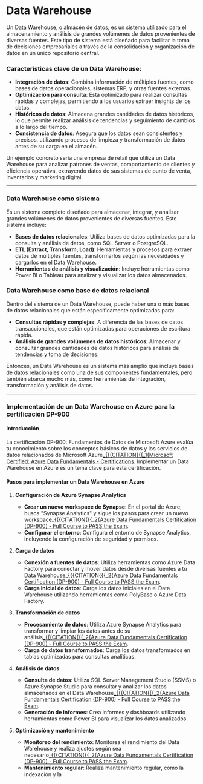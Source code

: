 # Data Warehouse

Un Data Warehouse, o almacén de datos, es un sistema utilizado para el almacenamiento y análisis de grandes volúmenes de datos provenientes de diversas fuentes. Este tipo de sistema está diseñado para facilitar la toma de decisiones empresariales a través de la consolidación y organización de datos en un único repositorio central.

### Características clave de un Data Warehouse:
- **Integración de datos**: Combina información de múltiples fuentes, como bases de datos operacionales, sistemas ERP, y otras fuentes externas.
- **Optimización para consulta**: Está optimizado para realizar consultas rápidas y complejas, permitiendo a los usuarios extraer insights de los datos.
- **Históricos de datos**: Almacena grandes cantidades de datos históricos, lo que permite realizar análisis de tendencias y seguimiento de cambios a lo largo del tiempo.
- **Consistencia de datos**: Asegura que los datos sean consistentes y precisos, utilizando procesos de limpieza y transformación de datos antes de su carga en el almacén.

Un ejemplo concreto sería una empresa de retail que utiliza un Data Warehouse para analizar patrones de ventas, comportamiento de clientes y eficiencia operativa, extrayendo datos de sus sistemas de punto de venta, inventarios y marketing digital.

---

### Data Warehouse como sistema
Es un sistema completo diseñado para almacenar, integrar, y analizar grandes volúmenes de datos provenientes de diversas fuentes. Este sistema incluye:

- **Bases de datos relacionales**: Utiliza bases de datos optimizadas para la consulta y análisis de datos, como SQL Server o PostgreSQL.
- **ETL (Extract, Transform, Load)**: Herramientas y procesos para extraer datos de múltiples fuentes, transformarlos según las necesidades y cargarlos en el Data Warehouse.
- **Herramientas de análisis y visualización**: Incluye herramientas como Power BI o Tableau para analizar y visualizar los datos almacenados.

### Data Warehouse como base de datos relacional
Dentro del sistema de un Data Warehouse, puede haber una o más bases de datos relacionales que están específicamente optimizadas para:

- **Consultas rápidas y complejas**: A diferencia de las bases de datos transaccionales, que están optimizadas para operaciones de escritura rápida.
- **Análisis de grandes volúmenes de datos históricos**: Almacenar y consultar grandes cantidades de datos históricos para análisis de tendencias y toma de decisiones.

Entonces, un Data Warehouse es un sistema más amplio que incluye bases de datos relacionales como una de sus componentes fundamentales, pero también abarca mucho más, como herramientas de integración, transformación y análisis de datos.

---


### Implementación de un Data Warehouse en Azure para la certificación DP-900

#### Introducción
La certificación DP-900: Fundamentos de Datos de Microsoft Azure evalúa tu conocimiento sobre los conceptos básicos de datos y los servicios de datos relacionados de Microsoft Azure[_{{{CITATION{{{_1{Microsoft Certified: Azure Data Fundamentals - Certifications](https://learn.microsoft.com/es-es/credentials/certifications/azure-data-fundamentals/). Implementar un Data Warehouse en Azure es un tema clave para esta certificación.

#### Pasos para implementar un Data Warehouse en Azure

1. **Configuración de Azure Synapse Analytics**
   - **Crear un nuevo workspace de Synapse**: En el portal de Azure, busca "Synapse Analytics" y sigue los pasos para crear un nuevo workspace[_{{{CITATION{{{_2{Azure Data Fundamentals Certification (DP-900) - Full Course to PASS the Exam](https://www.youtube.com/watch?v=P3qmqUZJ7l0).
   - **Configurar el entorno**: Configura el entorno de Synapse Analytics, incluyendo la configuración de seguridad y permisos.

2. **Carga de datos**
   - **Conexión a fuentes de datos**: Utiliza herramientas como Azure Data Factory para conectar y mover datos desde diversas fuentes a tu Data Warehouse[_{{{CITATION{{{_2{Azure Data Fundamentals Certification (DP-900) - Full Course to PASS the Exam](https://www.youtube.com/watch?v=P3qmqUZJ7l0).
   - **Carga inicial de datos**: Carga los datos iniciales en el Data Warehouse utilizando herramientas como PolyBase o Azure Data Factory.

3. **Transformación de datos**
   - **Procesamiento de datos**: Utiliza Azure Synapse Analytics para transformar y limpiar los datos antes de su análisis[_{{{CITATION{{{_2{Azure Data Fundamentals Certification (DP-900) - Full Course to PASS the Exam](https://www.youtube.com/watch?v=P3qmqUZJ7l0).
   - **Carga de datos transformados**: Carga los datos transformados en tablas optimizadas para consultas analíticas.

4. **Análisis de datos**
   - **Consulta de datos**: Utiliza SQL Server Management Studio (SSMS) o Azure Synapse Studio para consultar y analizar los datos almacenados en el Data Warehouse[_{{{CITATION{{{_2{Azure Data Fundamentals Certification (DP-900) - Full Course to PASS the Exam](https://www.youtube.com/watch?v=P3qmqUZJ7l0).
   - **Generación de informes**: Crea informes y dashboards utilizando herramientas como Power BI para visualizar los datos analizados.

5. **Optimización y mantenimiento**
   - **Monitoreo del rendimiento**: Monitorea el rendimiento del Data Warehouse y realiza ajustes según sea necesario[_{{{CITATION{{{_2{Azure Data Fundamentals Certification (DP-900) - Full Course to PASS the Exam](https://www.youtube.com/watch?v=P3qmqUZJ7l0).
   - **Mantenimiento regular**: Realiza mantenimiento regular, como la indexación y la